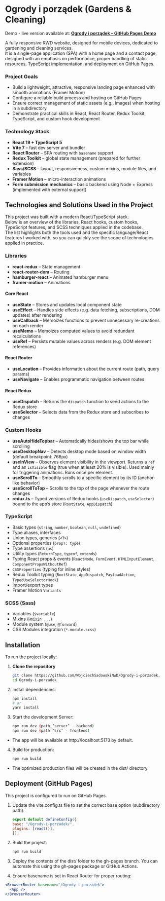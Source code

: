# Ogrody i porządek (Gardens & Cleaning)
Demo - live version available at:
[**Ogrody i porządek – GitHub Pages Demo**](https://wojciechsadowskinwd.github.io/Ogrody-i-porzadek/)

A fully responsive RWD website, designed for mobile devices, dedicated to gardening and cleaning services.  
It is a single-page application (SPA) with a home page and a contact page, designed with an emphasis on performance, proper handling of static resources, TypeScript implementation, and deployment on GitHub Pages.

### Project Goals
- Build a lightweight, attractive, responsive landing page enhanced with smooth animations (Framer Motion)  
- Configure a reliable build process and hosting on GitHub Pages  
- Ensure correct management of static assets (e.g., images) when hosting in a subdirectory  
- Demonstrate practical skills in React, React Router, Redux Toolkit, TypeScript, and custom hook development  

### Technology Stack
- **React 19 + TypeScript 5**  
- **Vite 7** – fast dev server and bundler  
- **React Router** – SPA routing with `basename` support  
- **Redux Toolkit** – global state management (prepared for further extension)  
- **Sass/SCSS** – layout, responsiveness, custom mixins, module files, and variables  
- **Framer Motion** – micro-interaction animations  
- **Form submission mechanics** – basic backend using Node + Express (implemented with external support)  

## Technologies and Solutions Used in the Project
This project was built with a modern React/TypeScript stack.  
Below is an overview of the libraries, React hooks, custom hooks, TypeScript features, and SCSS techniques applied in the codebase.  
The list highlights both the tools used and the specific language/React features I worked with, so you can quickly see the scope of technologies applied in practice.

### Libraries
- **react-redux** – State management
- **react-router-dom** – Routing
- **hamburger-react** – Animated hamburger menu
- **framer-motion** – Animations

#### Core React
- **useState** – Stores and updates local component state  
- **useEffect** – Handles side effects (e.g. data fetching, subscriptions, DOM updates) after rendering  
- **useCallback** – Memoizes functions to prevent unnecessary re-creations on each render  
- **useMemo** – Memoizes computed values to avoid redundant recalculations  
- **useRef** – Persists mutable values across renders (e.g. DOM element references)  

#### React Router
- **useLocation** – Provides information about the current route (path, query params)  
- **useNavigate** – Enables programmatic navigation between routes  

#### React Redux
- **useDispatch** – Returns the `dispatch` function to send actions to the Redux store  
- **useSelector** – Selects data from the Redux store and subscribes to changes  

### Custom Hooks
- **useAutoHideTopbar** – Automatically hides/shows the top bar while scrolling  
- **useDesktopNav** – Detects desktop mode based on window width (default breakpoint: 768px)  
- **useInView** – Observes element visibility in the viewport. Returns a `ref` and an `isVisible` flag (true when at least 20% is visible). Used mainly for triggering animations. Runs once per element.  
- **useScrollTo** – Smoothly scrolls to a specific element by its ID (anchor-like behavior)  
- **useScrollToTop** – Scrolls to the top of the page whenever the route changes  
- **redux.ts** – Typed versions of Redux hooks (`useDispatch`, `useSelector`) bound to the app’s store (`RootState`, `AppDispatch`)  

### TypeScript
- Basic types (`string`, `number`, `boolean`, `null`, `undefined`)  
- Type aliases, interfaces  
- Union types, generics (`<T>`)  
- Optional properties (`prop?: type`)  
- Type assertions (`as`)  
- Utility types (`ReturnType`, `typeof`, `extends`)  
- Typing React props & events (`ReactNode`, `FormEvent`, `HTMLInputElement`, `ComponentPropsWithoutRef`)  
- `CSSProperties` (typing for inline styles)  
- Redux Toolkit typing (`RootState`, `AppDispatch`, `PayloadAction`, `TypedUseSelectorHook`)  
- Import/export types  
- Framer Motion `Variants`  

### SCSS (Sass)
- Variables (`$variable`)  
- Mixins (`@mixin ...`)  
- Module system (`@use`, `@forward`)  
- CSS Modules integration (`*.module.scss`)  


## Installation

To run the project locally:

1. **Clone the repository**
   ```bash
   git clone https://github.com/WojciechSadowskiNwD/Ogrody-i-porzadek.git
   cd Ogrody-i-porzadek
2. Install dependencies:
   ```bash
   npm install
   # or
   yarn install

3. Start the development Server:
   ```bash
   npm run dev (path ‘server’ - backend)
   npm run dev (path ‘src’ - frontend)
  *	The app will be available at http://localhost:5173 by default.

4. Build for production:
   ```bash
   npm run build
  *	The optimized production files will be created in the dist/ directory.

## Deployment (GitHub Pages)
This project is configured to run on GitHub Pages.

1.	Update the vite.config.ts file to set the correct base option (subdirectory path):
    ```jsx
    export default defineConfig({
    base: "/Ogrody-i-porzadek/",
    plugins: [react()],
    });

3.	Build the project:
    ```bash
    npm run build

5.	Deploy the contents of the dist/ folder to the gh-pages branch.
You can automate this using the gh-pages package or GitHub Actions.

6.	Ensure basename is set in React Router for proper routing:
   ```jsx
  <BrowserRouter basename="/Ogrody-i-porzadek">
   	 <App />
  </BrowserRouter>






